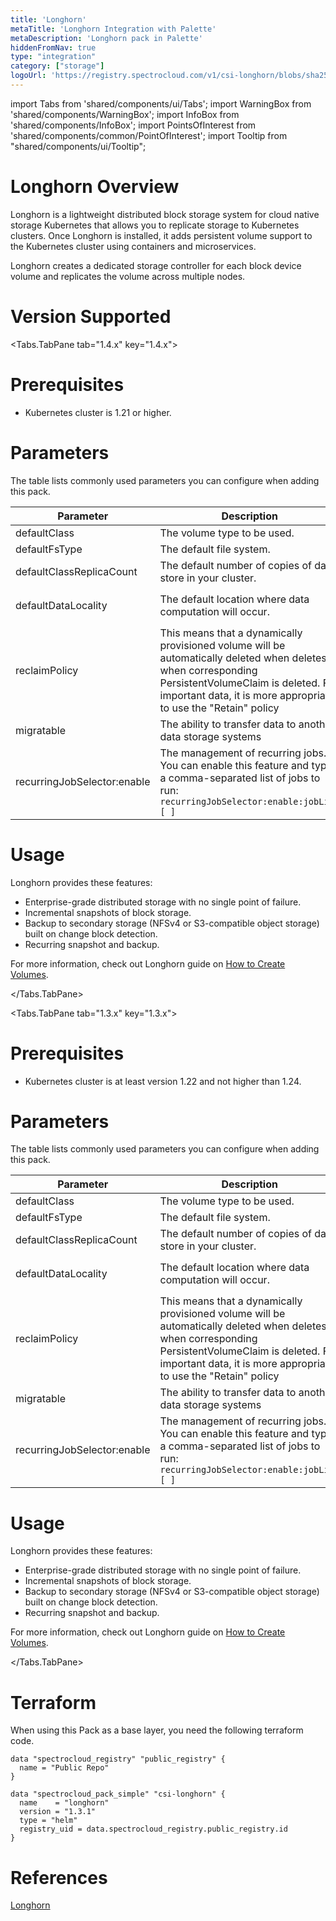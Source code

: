 ```yaml
---
title: 'Longhorn'
metaTitle: 'Longhorn Integration with Palette'
metaDescription: 'Longhorn pack in Palette'
hiddenFromNav: true
type: "integration"
category: ["storage"]
logoUrl: 'https://registry.spectrocloud.com/v1/csi-longhorn/blobs/sha256:8257bd6697941139cea8ace907e25b3859cb8de48f965a5b6011d518cad0a2db?type=image/png'
---
```


import Tabs from 'shared/components/ui/Tabs';
import WarningBox from 'shared/components/WarningBox';
import InfoBox from 'shared/components/InfoBox';
import PointsOfInterest from 'shared/components/common/PointOfInterest';
import Tooltip from "shared/components/ui/Tooltip";

# Longhorn Overview

Longhorn is a lightweight distributed block storage system for cloud native storage Kubernetes that allows you to replicate storage to Kubernetes clusters. Once Longhorn is installed, it adds persistent volume support to the Kubernetes cluster using containers and microservices.

Longhorn creates a dedicated storage controller for each block device volume and replicates the volume across multiple nodes.

# Version Supported

<Tabs>

<Tabs.TabPane tab="1.4.x" key="1.4.x">


# Prerequisites

- Kubernetes cluster is 1.21 or higher.

# Parameters

The table lists commonly used parameters you can configure when adding this pack.

| Parameter                | Description                                            | Default                                     |
|-------------------------|--------------------------------------------------------|---------------------------------------------|
| defaultClass            | The volume type to be used. | `true` |
| defaultFsType           | The default file system.    | `ext4` |
| defaultClassReplicaCount| The default number of copies of data store in your cluster.   | `3`         |
| defaultDataLocality     | The default location where data computation will occur. | `disabled` Best effort |
| reclaimPolicy           | This means that a dynamically provisioned volume will be automatically deleted when deletes when corresponding PersistentVolumeClaim is deleted. For important data, it is more appropriate to use the "Retain" policy | `Delete`  |
| migratable              | The ability to transfer data to another data storage systems | `false`   |
| recurringJobSelector:enable    | The management of recurring jobs. You can enable this feature and type a comma-separated list of jobs to run: `recurringJobSelector:enable:jobList [ ]`  | `false`   |

# Usage

Longhorn provides these features:

- Enterprise-grade distributed storage with no single point of failure.
- Incremental snapshots of block storage.
- Backup to secondary storage (NFSv4 or S3-compatible object storage) built on change block detection.
- Recurring snapshot and backup.

For more information, check out Longhorn guide on [How to Create Volumes](https://longhorn.io/docs/1.4.0/volumes-and-nodes/create-volumes/).

</Tabs.TabPane>

<Tabs.TabPane tab="1.3.x" key="1.3.x">


# Prerequisites

- Kubernetes cluster is at least version 1.22 and not higher than 1.24.

# Parameters

The table lists commonly used parameters you can configure when adding this pack.

| Parameter                | Description                                            | Default                                     |
|-------------------------|--------------------------------------------------------|---------------------------------------------|
| defaultClass            | The volume type to be used. | `true` |
| defaultFsType           | The default file system.    | `ext4` |
| defaultClassReplicaCount| The default number of copies of data store in your cluster.   | `3`         |
| defaultDataLocality     | The default location where data computation will occur. | `disabled` Best effort |
| reclaimPolicy           | This means that a dynamically provisioned volume will be automatically deleted when deletes when corresponding PersistentVolumeClaim is deleted. For important data, it is more appropriate to use the "Retain" policy | `Delete`  |
| migratable              | The ability to transfer data to another data storage systems | `false`   |
| recurringJobSelector:enable    | The management of recurring jobs. You can enable this feature and type a comma-separated list of jobs to run: `recurringJobSelector:enable:jobList [ ]`  | `false`   |

# Usage

Longhorn provides these features:

- Enterprise-grade distributed storage with no single point of failure.
- Incremental snapshots of block storage.
- Backup to secondary storage (NFSv4 or S3-compatible object storage) built on change block detection.
- Recurring snapshot and backup.

For more information, check out Longhorn guide on [How to Create Volumes](https://longhorn.io/docs/1.4.0/volumes-and-nodes/create-volumes/).

</Tabs.TabPane>
</Tabs>

# Terraform

When using this Pack as a base layer, you need the following terraform code.

```
data "spectrocloud_registry" "public_registry" {
  name = "Public Repo"
}

data "spectrocloud_pack_simple" "csi-longhorn" {
  name    = "longhorn"
  version = "1.3.1"
  type = "helm"
  registry_uid = data.spectrocloud_registry.public_registry.id
}
```


# References

[Longhorn](https://longhorn.io/)
